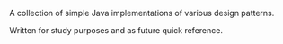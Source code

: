 A collection of simple Java implementations of various design patterns.

Written for study purposes and as future quick reference.